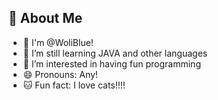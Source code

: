## 🚀 About Me
- 👋 I'm @WoliBlue! 
- 🧠 I’m still learning JAVA and other languages
- 👀 I’m interested in having fun programming
- 😄 Pronouns: Any!
- 🐱 Fun fact: I love cats!!!!

